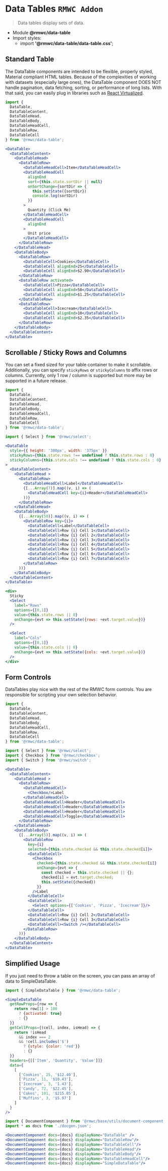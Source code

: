 # Data Tables `RMWC Addon`

> Data tables display sets of data.

- Module **@rmwc/data-table**  
- Import styles:
  - import **'@rmwc/data-table/data-table.css'**;

## Standard Table

The DataTable components are intended to be flexible, properly styled, Material compliant HTML tables. Because of the complexities of working with datasets (especially large ones), the DataTable component DOES NOT handle pagination, data fetching, sorting, or performance of long lists. With that said, you can easily plug in libraries such as [React Virtualized](https://github.com/bvaughn/react-virtualized).

```jsx render
import {
  DataTable,
  DataTableContent,
  DataTableHead,
  DataTableBody,
  DataTableHeadCell,
  DataTableRow,
  DataTableCell
} from '@rmwc/data-table';

<DataTable>
  <DataTableContent>
    <DataTableHead>
      <DataTableRow>
        <DataTableHeadCell>Item</DataTableHeadCell>
        <DataTableHeadCell
          alignEnd
          sort={this.state.sortDir || null}
          onSortChange={sortDir => {
            this.setState({sortDir})
            console.log(sortDir)
          }}
        >
          Quantity (Click Me)
        </DataTableHeadCell>
        <DataTableHeadCell
          alignEnd
        >
          Unit price
        </DataTableHeadCell>
      </DataTableRow>
    </DataTableHead>
    <DataTableBody>
      <DataTableRow>
        <DataTableCell>Cookies</DataTableCell>
        <DataTableCell alignEnd>25</DataTableCell>
        <DataTableCell alignEnd>$2.90</DataTableCell>
      </DataTableRow>
      <DataTableRow activated>
        <DataTableCell>Pizza</DataTableCell>
        <DataTableCell alignEnd>50</DataTableCell>
        <DataTableCell alignEnd>$1.25</DataTableCell>
      </DataTableRow>
      <DataTableRow>
        <DataTableCell>Icecream</DataTableCell>
        <DataTableCell alignEnd>10</DataTableCell>
        <DataTableCell alignEnd>$2.35</DataTableCell>
      </DataTableRow>
    </DataTableBody>
  </DataTableContent>
</DataTable>
```

## Scrollable / Sticky Rows and Columns

You can set a fixed sized for your table container to make it scrollable. Additionally, you can specify `stickyRows` or `stickyColumns` to affix rows or columns. Currently, only 1 row / column is supported but more may be supported in a future release.

```jsx render
import {
  DataTable,
  DataTableContent,
  DataTableHead,
  DataTableBody,
  DataTableHeadCell,
  DataTableRow,
  DataTableCell
} from '@rmwc/data-table';

import { Select } from '@rmwc/select';

<DataTable
  style={{ height: '300px', width: '375px' }}
  stickyRows={this.state.rows !== undefined ? this.state.rows : 0}
  stickyColumns={this.state.cols !== undefined ? this.state.cols : 0}
>
  <DataTableContent>
    <DataTableHead >
      <DataTableRow>
        <DataTableHeadCell>Label</DataTableHeadCell>
        {[...Array(7)].map((v, i) => (
          <DataTableHeadCell key={i}>Header</DataTableHeadCell>
        ))}
      </DataTableRow>
    </DataTableHead>
    <DataTableBody>
      {[...Array(50)].map((v, i) => (
        <DataTableRow key={i}>
          <DataTableCell>Label</DataTableCell>
          <DataTableCell>Row {i} Cell 1</DataTableCell>
          <DataTableCell>Row {i} Cell 2</DataTableCell>
          <DataTableCell>Row {i} Cell 3</DataTableCell>
          <DataTableCell>Row {i} Cell 4</DataTableCell>
          <DataTableCell>Row {i} Cell 5</DataTableCell>
          <DataTableCell>Row {i} Cell 6</DataTableCell>
          <DataTableCell>Row {i} Cell 7</DataTableCell>
        </DataTableRow>
      ))}
    </DataTableBody>
  </DataTableContent>
</DataTable>

<div>
  Sticky
  <Select
    label="Rows"
    options={[0,1]}
    value={this.state.rows || 0}
    onChange={evt => this.setState({rows: +evt.target.value})}
  />

  <Select
    label="Cols"
    options={[0,1]}
    value={this.state.cols || 0}
    onChange={evt => this.setState({cols: +evt.target.value})}
  />
</div>

```

## Form Controls

DataTables play nice with the rest of the RMWC form controls. You are responsible for scripting your own selection behavior.

```jsx render
import {
  DataTable,
  DataTableContent,
  DataTableHead,
  DataTableBody,
  DataTableHeadCell,
  DataTableRow,
  DataTableCell
} from '@rmwc/data-table';

import { Select } from '@rmwc/select';
import { Checkbox } from '@rmwc/checkbox';
import { Switch } from '@rmwc/switch';

<DataTable>
  <DataTableContent>
    <DataTableHead >
      <DataTableRow>
        <DataTableHeadCell>
          <Checkbox/>Label
        </DataTableHeadCell>
        <DataTableHeadCell>Header</DataTableHeadCell>
        <DataTableHeadCell>Header</DataTableHeadCell>
        <DataTableHeadCell>Header</DataTableHeadCell>
        <DataTableHeadCell>Toggle</DataTableHeadCell>
      </DataTableRow>
    </DataTableHead>
    <DataTableBody>
      {[...Array(5)].map((v, i) => (
        <DataTableRow
          key={i}
          selected={this.state.checked && this.state.checked[i]}>
          <DataTableCell>
            <Checkbox
              checked={this.state.checked && this.state.checked[i]}
              onChange={evt => {
                const checked = this.state.checked || {};
                checked[i] = evt.target.checked;
                this.setState({checked})
              }}
            />Label
          </DataTableCell>
          <DataTableCell>
            <Select options={['Cookies', 'Pizza', 'Icecream']}/>
          </DataTableCell>
          <DataTableCell>Row {i} Cell 2</DataTableCell>
          <DataTableCell>Row {i} Cell 3</DataTableCell>
          <DataTableCell><Switch /></DataTableCell>
        </DataTableRow>
      ))}
    </DataTableBody>
  </DataTableContent>
</DataTable>
```

## Simplified Usage

If you just need to throw a table on the screen, you can pass an array of data to SimpleDataTable.

```jsx render
import { SimpleDataTable } from '@rmwc/data-table';

<SimpleDataTable
  getRowProps={row => {
    return row[1] > 100
      ? {activated: true}
      : {}
  }}
  getCellProps={(cell, index, isHead) => {
    return !isHead
      && index === 2
      && !cell.includes('$')
        ? {style: {color: 'red'}}
        : {}
  }}
  headers={[['Item', 'Quantity', 'Value']]}
  data={
    [
      ['Cookies', 25, '$12.40'],
      ['Pizza', 11, '$10.43'],
      ['Icecream', 3, '1.43'],
      ['Candy', 72, '$22.45'],
      ['Cakes', 101, '$215.05'],
      ['Muffins', 3, '$5.97']
    ]
  }
/>
```


```jsx renderOnly
import { DocumentComponent } from '@rmwc/base/utils/document-component';
import * as docs from './docgen.json';

<DocumentComponent docs={docs} displayName="DataTable" />
<DocumentComponent docs={docs} displayName="DataTableRow"/>
<DocumentComponent docs={docs} displayName="DataTableCell"/>
<DocumentComponent docs={docs} displayName="DataTableHead"/>
<DocumentComponent docs={docs} displayName="DataTableBody"/>
<DocumentComponent docs={docs} displayName="DataTableHeadCell"/>
<DocumentComponent docs={docs} displayName="SimpleDataTable"/>
```
